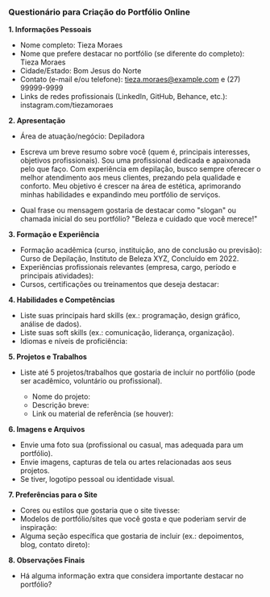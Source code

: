 ### Questionário para Criação do Portfólio Online

**1. Informações Pessoais**

- Nome completo: Tieza Moraes
- Nome que prefere destacar no portfólio (se diferente do completo): Tieza Moraes
- Cidade/Estado: Bom Jesus do Norte
- Contato (e-mail e/ou telefone): tieza.moraes@example.com e (27) 99999-9999
- Links de redes profissionais (LinkedIn, GitHub, Behance, etc.): instagram.com/tiezamoraes

**2. Apresentação**

- Área de atuação/negócio: Depiladora

- Escreva um breve resumo sobre você (quem é, principais interesses, objetivos profissionais).
  Sou uma profissional dedicada e apaixonada pelo que faço. Com experiência em depilação, busco sempre oferecer o melhor atendimento aos meus clientes, prezando pela qualidade e conforto. Meu objetivo é crescer na área de estética, aprimorando minhas habilidades e expandindo meu portfólio de serviços.

- Qual frase ou mensagem gostaria de destacar como "slogan" ou chamada inicial do seu portfólio?
  "Beleza e cuidado que você merece!"

**3. Formação e Experiência**

- Formação acadêmica (curso, instituição, ano de conclusão ou previsão):
  Curso de Depilação, Instituto de Beleza XYZ, Concluído em 2022.
- Experiências profissionais relevantes (empresa, cargo, período e principais atividades):
- Cursos, certificações ou treinamentos que deseja destacar:

**4. Habilidades e Competências**

- Liste suas principais hard skills (ex.: programação, design gráfico, análise de dados).
- Liste suas soft skills (ex.: comunicação, liderança, organização).
- Idiomas e níveis de proficiência:

**5. Projetos e Trabalhos**

- Liste até 5 projetos/trabalhos que gostaria de incluir no portfólio (pode ser acadêmico, voluntário ou profissional).

  - Nome do projeto:
  - Descrição breve:
  - Link ou material de referência (se houver):

**6. Imagens e Arquivos**

- Envie uma foto sua (profissional ou casual, mas adequada para um portfólio).
- Envie imagens, capturas de tela ou artes relacionadas aos seus projetos.
- Se tiver, logotipo pessoal ou identidade visual.

**7. Preferências para o Site**

- Cores ou estilos que gostaria que o site tivesse:
- Modelos de portfólio/sites que você gosta e que poderiam servir de inspiração:
- Alguma seção específica que gostaria de incluir (ex.: depoimentos, blog, contato direto):

**8. Observações Finais**

- Há alguma informação extra que considera importante destacar no portfólio?
